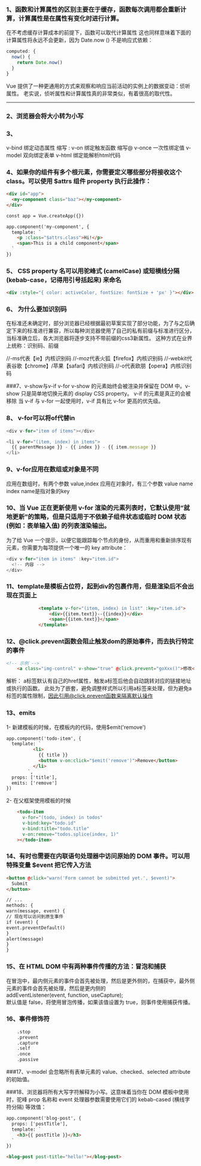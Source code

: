 ### 1、函数和计算属性的区别主要在于缓存，函数每次调用都会重新计算，计算属性是在属性有变化时进行计算。
在不考虑缓存计算成本的前提下，函数可以取代计算属性
这也同样意味着下面的计算属性将永远不会更新，因为 Date.now () 不是响应式依赖：
```javascript
computed: {
  now() {
    return Date.now()
  }
}
```
Vue 提供了一种更通用的方式来观察和响应当前活动的实例上的数据变动：侦听属性。
老实说，侦听属性和计算属性真的非常类似，有着很高的取代性。
***
### 2、浏览器会将大小转为小写
### 3、
v-bind 绑定动态属性 缩写 :
v-on 绑定触发函数 缩写@
v-once 一次性绑定值
v-model 双向绑定表单
v-html 绑定能解析html代码

### 4、如果你的组件有多个根元素，你需要定义哪些部分将接收这个 class。可以使用 $attrs 组件 property 执行此操作：
```html
<div id="app">
  <my-component class="baz"></my-component>
</div>

const app = Vue.createApp({})

app.component('my-component', {
  template: `
    <p :class="$attrs.class">Hi!</p>
    <span>This is a child component</span>
  `
})
```
### 5、 CSS property 名可以用驼峰式 (camelCase) 或短横线分隔 (kebab-case，记得用引号括起来) 来命名
```html
<div :style="{ color: activeColor, fontSize: fontSize + 'px' }"></div>
```
### 6、 为什么要加识别码
在标准还未确定时，部分浏览器已经根据最初草案实现了部分功能，为了与之后确定下来的标准进行兼容，所以每种浏览器使用了自己的私有前缀与标准进行区分，当标准确立后，各大浏览器将逐步支持不带前缀的css3新属性。
这种方式在业界上统称：识别码、前缀

//-ms代表【ie】内核识别码
//-moz代表火狐【firefox】内核识别码
//-webkit代表谷歌【chrome】/苹果【safari】内核识别码
//-o代表欧朋【opera】内核识别码

###7、v-show与v-if v-for
v-show 的元素始终会被渲染并保留在 DOM 中。v-show 只是简单地切换元素的 display CSS property。
v-if 的元素是真正的会被移除
当 v-if 与 v-for 一起使用时，v-if 具有比 v-for 更高的优先级。

### 8、 v-for可以将of代替in
```javascript
<div v-for="item of items"></div>

<li v-for="(item, index) in items">
  {{ parentMessage }} - {{ index }} - {{ item.message }}
</li>
```

### 9、v-for应用在数组或对象是不同
应用在数组时，有两个参数 value,index
应用在对象时，有三个参数 value name index name是指对象的key

###  10、当 Vue 正在更新使用 v-for 渲染的元素列表时，它默认使用“就地更新”的策略，但是只适用于不依赖子组件状态或临时 DOM 状态 (例如：表单输入值) 的列表渲染输出。
为了给 Vue 一个提示，以便它能跟踪每个节点的身份，从而重用和重新排序现有元素，你需要为每项提供一个唯一的 key attribute：
```javascript
<div v-for="item in items" :key="item.id">
  <!-- 内容 -->
</div>
```

### 11、template是模板占位符，起到div的包裹作用，但是渲染后不会出现在页面上
```html
            <template v-for="(item, index) in list" :key="item.id">
                <div>{{item.text}}--{{index}}</div>
                <span>{{item.text}}</span>
            </template>
```
### 12、@click.prevent函数会阻止触发dom的原始事件，而去执行特定的事件
```html
<!-- 示例 -->
    <a class="img-control" v-show="true" @click.prevent="goXxx()">修改</a>
```
解析：
a标签默认有自己的href属性，触发a标签后他会自动跳转对应的链接地址或执行的函数。
此处为了嵌套，避免调整样式所以引用a标签来处理，但为避免a标签的属性限制，因此引用@click.prevent函数来隔离默认操作

### 13、emits
1- 新建模板的时候，在模板内的代码，使用$emit('remove')
```html
app.component('todo-item', {
  template: `
          <li>
            {{ title }}
            <button v-on:click="$emit('remove')">Remove</button>
          </li>
        `,
  props: ['title'],
  emits: ['remove']
})
```
2- 在父框架使用模板的时候
```html
    <todo-item
      v-for="(todo, index) in todos"
      v-bind:key="todo.id"
      v-bind:title="todo.title"
      v-on:remove="todos.splice(index, 1)"
    ></todo-item>
```
### 14、有时也需要在内联语句处理器中访问原始的 DOM 事件。可以用特殊变量 $event 把它传入方法
```html
<button @click="warn('Form cannot be submitted yet.', $event)">
  Submit
</button>

// ...
methods: {
warn(message, event) {
// 现在可以访问到原生事件
if (event) {
event.preventDefault()
}
alert(message)
}
}

```
### 15、在 HTML DOM 中有两种事件传播的方法：冒泡和捕获
在冒泡中，最内侧元素的事件会首先被处理，然后是更外侧的，在捕获中，最外侧元素的事件会首先被处理，然后是更内侧的
<br />addEventListener(event, function, useCapture);
<br />默认值是 false，将使用冒泡传播，如果该值设置为 true，则事件使用捕获传播。

### 16、事件修饰符
```html
    .stop
    .prevent
    .capture
    .self
    .once
    .passive
```
###17、v-model 会忽略所有表单元素的 value、checked、selected attribute 的初始值。

###18、浏览器将所有大写字符解释为小写。这意味着当你在 DOM 模板中使用时，驼峰 prop 名称和 event 处理器参数需要使用它们的 kebab-cased (横线字符分隔) 等效值：
```html
app.component('blog-post', {
  props: ['postTitle'],
  template: `
    <h3>{{ postTitle }}</h3>
  `
})

<blog-post post-title="hello!"></blog-post>
```